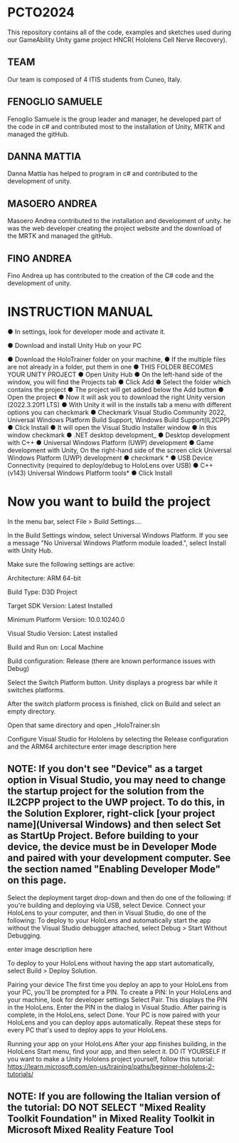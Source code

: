 # PCTO2024

This repository contains all of the code, examples and sketches used during our GameAbility Unity game project HNCR( Hololens Cell Nerve Recovery).

## TEAM

Our team is composed of 4 ITIS students from Cuneo, Italy.

## FENOGLIO SAMUELE

Fenoglio Samuele is the group leader and manager, he developed part of the code in c# and contributed most to the installation of Unity, MRTK and managed the gitHub.

## DANNA MATTIA

Danna Mattia has helped to program in c# and contributed to the development of unity.

## MASOERO ANDREA

Masoero Andrea contributed to the installation and development of unity. he was the web developer creating the project website and the download of the MRTK and managed the gitHub.

## FINO ANDREA

Fino Andrea up has contributed to the creation of the C# code and the development of unity.



# INSTRUCTION MANUAL

● In settings, look for developer mode and activate it.

● Download and install Unity Hub on your PC

● Download the HoloTrainer folder on your machine,
● If the multiple files are not already in a folder, put them in one 
● THIS FOLDER BECOMES YOUR UNITY PROJECT
● Open Unity Hub
● On the left-hand side of the window, you will find the Projects tab
● Click Add
● Select the folder which contains the project
● The project will get added below the Add button
● Open the project
● Now it will ask you to download the right Unity version (2022.3.20f1 LTS)
● With Unity it will in the installs tab a menu with different options you can checkmark
● Checkmark Visual Studio Community 2022, Universal Windows Platform Build Support, Windows Build Support(IL2CPP)
● Click Install
● It will open the Visual Studio Installer window
● In this window checkmark ● .NET desktop development_
● Desktop development with C++
● Universal Windows Platform (UWP) development
● Game development with Unity,
On the right-hand side of the screen click Universal Windows Platform (UWP) development
● checkmark * ● USB Device Connectivity (required to deploy/debug to HoloLens over USB)
● C++ (v143) Universal Windows Platform tools*
● Click Install
# Now you want to build the project
In the menu bar, select File > Build Settings....

In the Build Settings window, select Universal Windows Platform. If you see a message "No Universal Windows Platform module loaded.", select Install with Unity Hub.

Make sure the following settings are active:

Architecture: ARM 64-bit

Build Type: D3D Project

Target SDK Version: Latest Installed

Minimum Platform Version: 10.0.10240.0

Visual Studio Version: Latest installed

Build and Run on: Local Machine

Build configuration: Release (there are known performance issues with Debug)

Select the Switch Platform button. Unity displays a progress bar while it switches platforms.

After the switch platform process is finished, click on Build and select an empty directory.

Open that same directory and open _HoloTrainer.sln

Configure Visual Studio for Hololens by selecting the Release configuration and the ARM64 architecture enter image description here

## NOTE: If you don't see "Device" as a target option in Visual Studio, you may need to change the startup project for the solution from the IL2CPP project to the UWP project. To do this, in the Solution Explorer, right-click [your project name](Universal Windows) and then select Set as StartUp Project. Before building to your device, the device must be in Developer Mode and paired with your development computer. See the section named "Enabling Developer Mode" on this page.

Select the deployment target drop-down and then do one of the following: If you're building and deploying via USB, select Device.
Connect your HoloLens to your computer, and then in Visual Studio, do one of the following:
To deploy to your HoloLens and automatically start the app without the Visual Studio debugger attached, select Debug > Start Without Debugging.

enter image description here

To deploy to your HoloLens without having the app start automatically, select Build > Deploy Solution.

Pairing your device The first time you deploy an app to your HoloLens from your PC, you'll be prompted for a PIN. To create a PIN:
In your HoloLens and your machine, look for developer settings Select Pair. This displays the PIN in the HoloLens. Enter the PIN in the dialog in Visual Studio. After pairing is complete, in the HoloLens, select Done. Your PC is now paired with your HoloLens and you can deploy apps automatically. Repeat these steps for every PC that's used to deploy apps to your HoloLens.

Running your app on your HoloLens After your app finishes building, in the HoloLens Start menu, find your app, and then select it.
DO IT YOURSELF
If you want to make a Unity Hololens project yourself, follow this tutorial: https://learn.microsoft.com/en-us/training/paths/beginner-hololens-2-tutorials/

## NOTE: If you are following the Italian version of the tutorial: DO NOT SELECT "Mixed Reality Toolkit Foundation" in Mixed Reality Toolkit in Microsoft Mixed Reality Feature Tool
